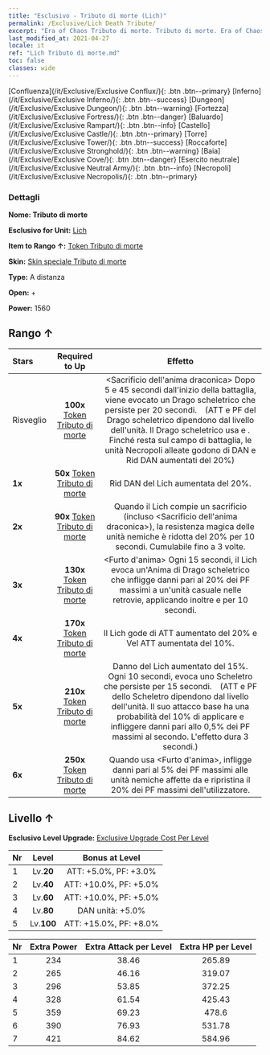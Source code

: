 ```yaml
---
title: "Esclusivo - Tributo di morte (Lich)"
permalink: /Exclusive/Lich Death Tribute/
excerpt: "Era of Chaos Tributo di morte. Tributo di morte. Era of Chaos Esclusivo Tributo di morte. Lich Esclusivo."
last_modified_at: 2021-04-27
locale: it
ref: "Lich Tributo di morte.md"
toc: false
classes: wide
---
```

 [Confluenza](/it/Exclusive/Exclusive Conflux/){: .btn .btn--primary} [Inferno](/it/Exclusive/Exclusive Inferno/){: .btn .btn--success} [Dungeon](/it/Exclusive/Exclusive Dungeon/){: .btn .btn--warning} [Fortezza](/it/Exclusive/Exclusive Fortress/){: .btn .btn--danger} [Baluardo](/it/Exclusive/Exclusive Rampart/){: .btn .btn--info} [Castello](/it/Exclusive/Exclusive Castle/){: .btn .btn--primary} [Torre](/it/Exclusive/Exclusive Tower/){: .btn .btn--success} [Roccaforte](/it/Exclusive/Exclusive Stronghold/){: .btn .btn--warning} [Baia](/it/Exclusive/Exclusive Cove/){: .btn .btn--danger} [Esercito neutrale](/it/Exclusive/Exclusive Neutral Army/){: .btn .btn--info} [Necropoli](/it/Exclusive/Exclusive Necropolis/){: .btn .btn--primary} 

### Dettagli
 **Nome: Tributo di morte** 

 **Esclusivo for Unit:** [Lich](/it/units/Lich/) 

 **Item to Rango ↑:** [Token Tributo di morte](/ItemsIT/con_978/)

 **Skin:** [Skin speciale Tributo di morte](/ItemsIT/con_646/)

 **Type:** A distanza

 **Open:** +

 **Power:** 1560

## Rango ↑

  |     Stars    |  Required to Up | Effetto |
  |:-------------|:---------------:|:---------------:|
  |  Risveglio  | **100x** [Token Tributo di morte](/ItemsIT/con_978/) | <Sacrificio dell'anima draconica> Dopo 5 e 45 secondi dall'inizio della battaglia, viene evocato un Drago scheletrico che persiste per 20 secondi.　(ATT e PF del Drago scheletrico dipendono dal livello dell'unità. Il Drago scheletrico usa <Paura> e <Perforazione>. Finché resta sul campo di battaglia, le unità Necropoli alleate godono di DAN e Rid DAN aumentati del 20%) |
  | **1x** <i class="fas fa-star"/> | **50x** [Token Tributo di morte](/ItemsIT/con_978/) | Rid DAN del Lich aumentata del 20%. |
  | **2x** <i class="fas fa-star"/> | **90x** [Token Tributo di morte](/ItemsIT/con_978/) | Quando il Lich compie un sacrificio (incluso <Sacrificio dell'anima draconica>), la resistenza magica delle unità nemiche è ridotta del 20% per 10 secondi. Cumulabile fino a 3 volte. |
  | **3x** <i class="fas fa-star"/> | **130x** [Token Tributo di morte](/ItemsIT/con_978/) | <Furto d'anima> Ogni 15 secondi, il Lich evoca un'Anima di Drago scheletrico che infligge danni pari al 20% dei PF massimi a un'unità casuale nelle retrovie, applicando inoltre <Impedimento> e <Morale basso> per 10 secondi. |
  | **4x** <i class="fas fa-star"/> | **170x** [Token Tributo di morte](/ItemsIT/con_978/) | Il Lich gode di ATT aumentato del 20% e Vel ATT aumentata del 10%. |
  | **5x** <i class="fas fa-star"/> | **210x** [Token Tributo di morte](/ItemsIT/con_978/) | Danno del Lich aumentato del 15%. Ogni 10 secondi, evoca uno Scheletro che persiste per 15 secondi.　(ATT e PF dello Scheletro dipendono dal livello dell'unità. Il suo attacco base ha una probabilità del 10% di applicare <Sanguinamento> e infliggere danni pari allo 0,5% dei PF massimi al secondo. L'effetto dura 3 secondi.) |
  | **6x** <i class="fas fa-star"/> | **250x** [Token Tributo di morte](/ItemsIT/con_978/) | Quando usa <Furto d'anima>, infligge danni pari al 5% dei PF massimi alle unità nemiche affette da <Morale basso> e ripristina il 20% dei PF massimi dell'utilizzatore. |


## Livello ↑
 **Esclusivo Level Upgrade:** [Exclusive Upgrade Cost Per Level](/Exclusive/ExclusiveUpgradeCostPerLevel/)

  |  Nr  |   Level  | Bonus at Level |
  |:-----|:--------:|:--------------:|
  | 1 | Lv.**20** | ATT: +5.0%, PF: +3.0% |
  | 2 | Lv.**40** | ATT: +10.0%, PF: +5.0% |
  | 3 | Lv.**60** | ATT: +10.0%, PF: +5.0% |
  | 4 | Lv.**80** | DAN unità: +5.0% |
  | 5 | Lv.**100** | ATT: +15.0%, PF: +8.0% |


  |  Nr  |  Extra Power | Extra Attack per Level | Extra HP per Level |
  |:-----|:--------:|:--------:|:--------:|
  | 1 | 234 | 38.46 | 265.89 |
  | 2 | 265 | 46.16 | 319.07 |
  | 3 | 296 | 53.85 | 372.25 |
  | 4 | 328 | 61.54 | 425.43 |
  | 5 | 359 | 69.23 | 478.6 |
  | 6 | 390 | 76.93 | 531.78 |
  | 7 | 421 | 84.62 | 584.96 |


